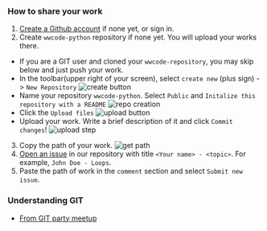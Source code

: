 ### How to share your work

1. [Create a Github account](https://github.com/join) if none yet, or sign in. 
2. Create `wwcode-python` repository if none yet. You will upload your works there.
  *  If you are a GIT user and cloned your `wwcode-repository`, you may skip below and just push your work.
  *  In the toolbar(upper right of your screen), select `create new` (plus sign) -> `New Repository`
  ![create button](https://github.com/wwcodemanila/WWCodeManila-Python/blob/master/assets/images/new_repository.png)
  *  Name your repository `wwcode-python`. Select `Public` and `Initalize this repository with a README`
  ![repo creation](https://github.com/wwcodemanila/WWCodeManila-Python/blob/master/assets/images/new_repository2.png)
  *  Click the `Upload files`
  ![upload button](https://github.com/wwcodemanila/WWCodeManila-Python/blob/master/assets/images/upload_button.png)
  *  Upload your work. Write a brief description of it and click `Commit changes`!
  ![upload step](https://github.com/wwcodemanila/WWCodeManila-Python/blob/master/assets/images/upload_step.png)
3. Copy the path of your work.
![get path](https://github.com/wwcodemanila/WWCodeManila-Python/blob/master/assets/images/copy_path.png)
4. [Open an issue](https://github.com/wwcodemanila/WWCodeManila-Python/issues/new) in our repository with title `<Your name> - <topic>`. For example, `John Doe - Loops`.
5. Paste the path of work in the `comment` section and select `Submit new issue`.

### Understanding GIT
*  [From GIT party meetup](https://github.com/wwcodemanila/git-party)
